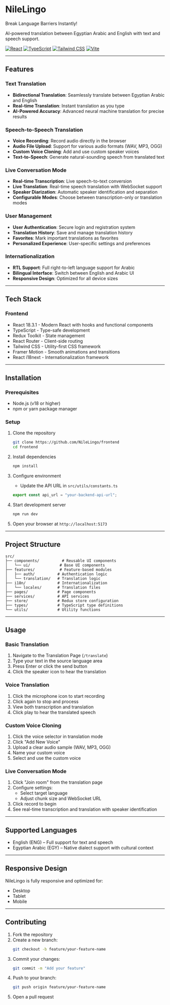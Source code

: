 # NileLingo

Break Language Barriers Instantly!

AI-powered translation between Egyptian Arabic and English with text and speech support.

[![React](https://img.shields.io/badge/React-18.3.1-blue.svg)](https://reactjs.org/)
[![TypeScript](https://img.shields.io/badge/TypeScript-5.5.3-blue.svg)](https://www.typescriptlang.org/)
[![Tailwind CSS](https://img.shields.io/badge/Tailwind_CSS-3.4.1-38B2AC.svg)](https://tailwindcss.com/)
[![Vite](https://img.shields.io/badge/Vite-5.4.2-646CFF.svg)](https://vitejs.dev/)

---

## Features

### Text Translation

- **Bidirectional Translation**: Seamlessly translate between Egyptian Arabic and English
- **Real-time Translation**: Instant translation as you type
- **AI-Powered Accuracy**: Advanced neural machine translation for precise results

### Speech-to-Speech Translation

- **Voice Recording**: Record audio directly in the browser
- **Audio File Upload**: Support for various audio formats (WAV, MP3, OGG)
- **Custom Voice Cloning**: Add and use custom speaker voices
- **Text-to-Speech**: Generate natural-sounding speech from translated text

### Live Conversation Mode

- **Real-time Transcription**: Live speech-to-text conversion
- **Live Translation**: Real-time speech translation with WebSocket support
- **Speaker Diarization**: Automatic speaker identification and separation
- **Configurable Modes**: Choose between transcription-only or translation modes

### User Management

- **User Authentication**: Secure login and registration system
- **Translation History**: Save and manage translation history
- **Favorites**: Mark important translations as favorites
- **Personalized Experience**: User-specific settings and preferences

### Internationalization

- **RTL Support**: Full right-to-left language support for Arabic
- **Bilingual Interface**: Switch between English and Arabic UI
- **Responsive Design**: Optimized for all device sizes

---

## Tech Stack

### Frontend

- React 18.3.1 - Modern React with hooks and functional components
- TypeScript - Type-safe development
- Redux Toolkit - State management
- React Router - Client-side routing
- Tailwind CSS - Utility-first CSS framework
- Framer Motion - Smooth animations and transitions
- React i18next - Internationalization framework

---

## Installation

### Prerequisites

- Node.js (v18 or higher)
- npm or yarn package manager

### Setup

1. Clone the repository

   ```bash
   git clone https://github.com/NileLingo/frontend
   cd frontend
   ```

2. Install dependencies

   ```bash
   npm install
   ```

3. Configure environment

   - Update the API URL in `src/utils/constants.ts`

   ```ts
   export const api_url = "your-backend-api-url";
   ```

4. Start development server

   ```bash
   npm run dev
   ```

5. Open your browser at `http://localhost:5173`

---

## Project Structure

```
src/
├── components/          # Reusable UI components
│   └── ui/             # Base UI components
├── features/           # Feature-based modules
│   ├── auth/          # Authentication logic
│   └── translation/   # Translation logic
├── i18n/              # Internationalization
│   └── locales/       # Translation files
├── pages/             # Page components
├── services/          # API services
├── store/             # Redux store configuration
├── types/             # TypeScript type definitions
└── utils/             # Utility functions
```

---

## Usage

### Basic Translation

1. Navigate to the Translation Page (`/translate`)
2. Type your text in the source language area
3. Press Enter or click the send button
4. Click the speaker icon to hear the translation

### Voice Translation

1. Click the microphone icon to start recording
2. Click again to stop and process
3. View both transcription and translation
4. Click play to hear the translated speech

### Custom Voice Cloning

1. Click the voice selector in translation mode
2. Click "Add New Voice"
3. Upload a clear audio sample (WAV, MP3, OGG)
4. Name your custom voice
5. Select and use the custom voice

### Live Conversation Mode

1. Click "Join room" from the translation page
2. Configure settings:
   - Select target language
   - Adjust chunk size and WebSocket URL
3. Click record to begin
4. See real-time transcription and translation with speaker identification


---

## Supported Languages

- English (ENG) – Full support for text and speech
- Egyptian Arabic (EGY) – Native dialect support with cultural context

---

## Responsive Design

NileLingo is fully responsive and optimized for:

- Desktop
- Tablet
- Mobile

---


## Contributing

1. Fork the repository
2. Create a new branch:
   ```bash
   git checkout -b feature/your-feature-name
   ```
3. Commit your changes:
   ```bash
   git commit -m "Add your feature"
   ```
4. Push to your branch:
   ```bash
   git push origin feature/your-feature-name
   ```
5. Open a pull request

